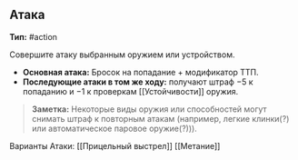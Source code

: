 ## Атака

**Тип:** #action

Совершите атаку выбранным оружием или устройством.

- **Основная атака:** Бросок на попадание + модификатор ТТП.
- **Последующие атаки в том же ходу:** получают штраф −5 к попаданию и −1 к проверкам [[Устойчивости]] оружия.

> **Заметка:** Некоторые виды оружия или способностей могут снимать штраф к повторным атакам (например, легкие клинки(?) или автоматическое паровое оружие(?))).


Варианты Атаки:
[[Прицельный выстрел]]
[[Метание]]
